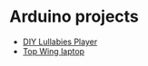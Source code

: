 # Arduino projects

  * [DIY Lullabies Player](/lullabies/README.md)
  * [Top Wing laptop](topwing/README.md)
